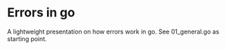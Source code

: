 # Errors in go

A lightweight presentation on how errors work in go.
See 01_general.go as starting point.